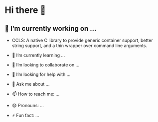 # Hi there 👋

## 🔭 I’m currently working on ...

  - CCLS: A native C library to provide generic container support, better string support, and a thin wrapper over command line arguments. 

- 🌱 I’m currently learning ...
- 👯 I’m looking to collaborate on ...
- 🤔 I’m looking for help with ...
- 💬 Ask me about ...
- 📫 How to reach me: ...
- 😄 Pronouns: ...
- ⚡ Fun fact: ...


<!--
**InnocentZero/InnocentZero** is a ✨ _special_ ✨ repository because its `README.md` (this file) appears on your GitHub profile.

Here are some ideas to get you started:

-->
